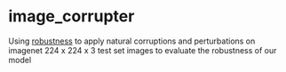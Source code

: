 # image_corrupter

Using [robustness](https://github.com/hendrycks/robustness) to apply natural corruptions and perturbations on imagenet 224 x 224 x 3 test set images to evaluate the robustness of our model
